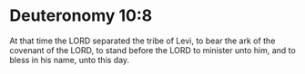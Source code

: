 # Deuteronomy 10:8

At that time the LORD separated the tribe of Levi, to bear the ark of the covenant of the LORD, to stand before the LORD to minister unto him, and to bless in his name, unto this day.
